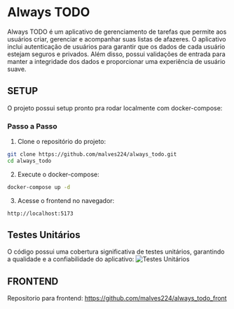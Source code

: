 # Always TODO
Always TODO é um aplicativo de gerenciamento de tarefas que permite aos usuários criar, gerenciar e acompanhar suas listas de afazeres. O aplicativo inclui autenticação de usuários para garantir que os dados de cada usuário estejam seguros e privados. Além disso, possui validações de entrada para manter a integridade dos dados e proporcionar uma experiência de usuário suave.

## SETUP
O projeto possui setup pronto pra rodar localmente com docker-compose:

### Passo a Passo

1. Clone o repositório do projeto:
  ```sh
  git clone https://github.com/malves224/always_todo.git
  cd always_todo
  ```

2. Execute o docker-compose:
  ```sh
  docker-compose up -d
  ```

3. Acesse o frontend no navegador:
  ```
  http://localhost:5173
  ```

## Testes Unitários
O código possui uma cobertura significativa de testes unitários, garantindo a qualidade e a confiabilidade do aplicativo:
![Testes Unitários](../test.png)

## FRONTEND
Repositorio para frontend: https://github.com/malves224/always_todo_front